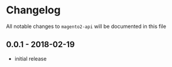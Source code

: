 # Changelog

All notable changes to `magento2-api` will be documented in this file

## 0.0.1 - 2018-02-19

- initial release
